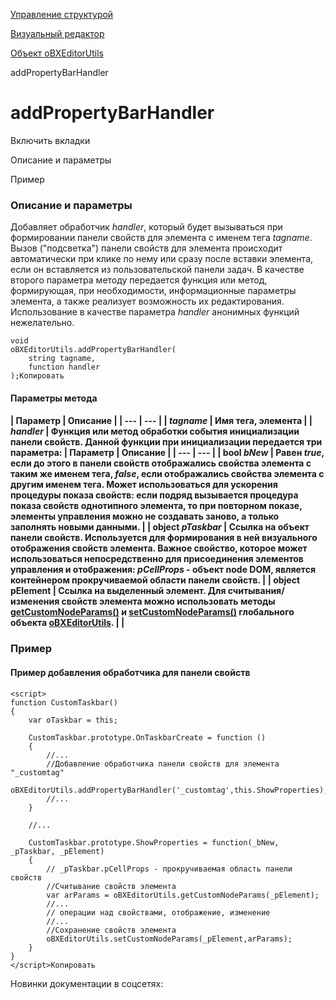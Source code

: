 [Управление структурой](/api_help/fileman/index.php)

[Визуальный редактор](/api_help/fileman/editor/index.php)

[Объект oBXEditorUtils](/api_help/fileman/editor/obxeditorutils/index.php)

addPropertyBarHandler

addPropertyBarHandler
=====================

Включить вкладки

Описание и параметры

Пример

### Описание и параметры

Добавляет обработчик *handler*, который будет вызываться при формировании панели свойств
для элемента с именем тега *tagname*.  
Вызов ("подсветка") панели свойств для элемента происходит автоматически при клике по нему или сразу после вставки элемента,
если он вставляется из пользовательской панели задач.
В качестве второго параметра методу передается функция или метод, формирующая, при необходимости, информационные параметры
элемента, а также реализует возможность их редактирования.
Использование в качестве параметра *handler* анонимных функций нежелательно.

```
void
oBXEditorUtils.addPropertyBarHandler(
	string tagname,
	function handler
);Копировать
```

#### Параметры метода

#### | Параметр | Описание | | --- | --- | | *tagname* | Имя тега, элемента | | *handler* | Функция или метод обработки события инициализации панели свойств. Данной функции при инициализации передается три параметра: | Параметр | Описание | | --- | --- | | bool *bNew* | Равен ***true***, если до этого в панели свойств отображались свойства элемента с таким же именем тега, ***false***, если отображались свойства элемента с другим именем тега. Может использоваться для ускорения процедуры показа свойств: если подряд вызывается процедура показа свойств однотипного элемента, то при повторном показе, элементы управления можно не создавать заново, а только заполнять новыми данными. | | object *pTaskbar* | Ссылка на объект панели свойств. Используется для формирования в ней визуального отображения свойств элемента. Важное свойство, которое может использоваться непосредственно для присоединения элементов управления и отображения: ***pCellProps*** - объект node DOM, является контейнером прокручиваемой области панели свойств. | | object **pElement** | Ссылка на выделенный элемент. Для считывания/изменения свойств элемента можно использовать методы [getCustomNodeParams()](/api_help/fileman/editor/obxeditorutils/getcustomnodeparams.php) и [setCustomNodeParams()](/api_help/fileman/editor/obxeditorutils/setcustomnodeparams.php) глобального объекта [oBXEditorUtils](/api_help/fileman/editor/obxeditorutils/index.php). | |

### Пример

#### Пример добавления обработчика для панели свойств

```
<script>
function CustomTaskbar()
{
	var oTaskbar = this;
	
	CustomTaskbar.prototype.OnTaskbarCreate = function ()
	{
		//...
		//Добавление обработчика панели свойств для элемента "_customtag"
		oBXEditorUtils.addPropertyBarHandler('_customtag',this.ShowProperties);
		//...
	}
	
	//...
	
	CustomTaskbar.prototype.ShowProperties = function(_bNew, _pTaskbar, _pElement)
	{
		// _pTaskbar.pCellProps - прокручиваемая область панели свойств		
		//Считывание свойств элемента
		var arParams = oBXEditorUtils.getCustomNodeParams(_pElement);
		//...
		// операции над свойствами, отображение, изменение
		//...
		//Сохранение свойств элемента
		oBXEditorUtils.setCustomNodeParams(_pElement,arParams);
	}
}
</script>Копировать
```

Новинки документации в соцсетях: